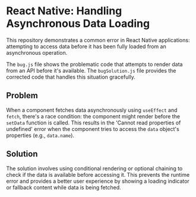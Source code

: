 # React Native: Handling Asynchronous Data Loading

This repository demonstrates a common error in React Native applications: attempting to access data before it has been fully loaded from an asynchronous operation.

The `bug.js` file shows the problematic code that attempts to render data from an API before it's available.  The `bugSolution.js` file provides the corrected code that handles this situation gracefully.

## Problem

When a component fetches data asynchronously using `useEffect` and `fetch`, there's a race condition: the component might render before the `setData` function is called.  This results in the 'Cannot read properties of undefined' error when the component tries to access the `data` object's properties (e.g., `data.name`).

## Solution

The solution involves using conditional rendering or optional chaining to check if the data is available before accessing it.  This prevents the runtime error and provides a better user experience by showing a loading indicator or fallback content while data is being fetched.
